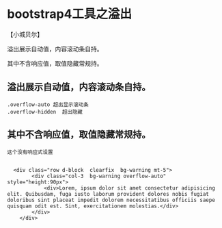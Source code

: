 # bootstrap4工具之溢出
【小城贝尔】

溢出展示自动值，内容滚动条自持。

其中不含响应值，取值隐藏常规持。

## 溢出展示自动值，内容滚动条自持。
    .overflow-auto 超出显示滚动条
    .overflow-hidden  超出隐藏
## 其中不含响应值，取值隐藏常规持。
    这个没有响应式设置


      <div class="row d-block  clearfix  bg-warning mt-5">
            <div class="col-3  bg-warning overflow-auto" style="height:90px">
                <div>Lorem, ipsum dolor sit amet consectetur adipisicing elit. Quibusdam, fuga iusto laborum provident dolores nobis fugiat doloribus sint placeat impedit dolorem necessitatibus officiis saepe quisquam odit est. Sint, exercitationem molestias.</div>
            </div>
        </div>